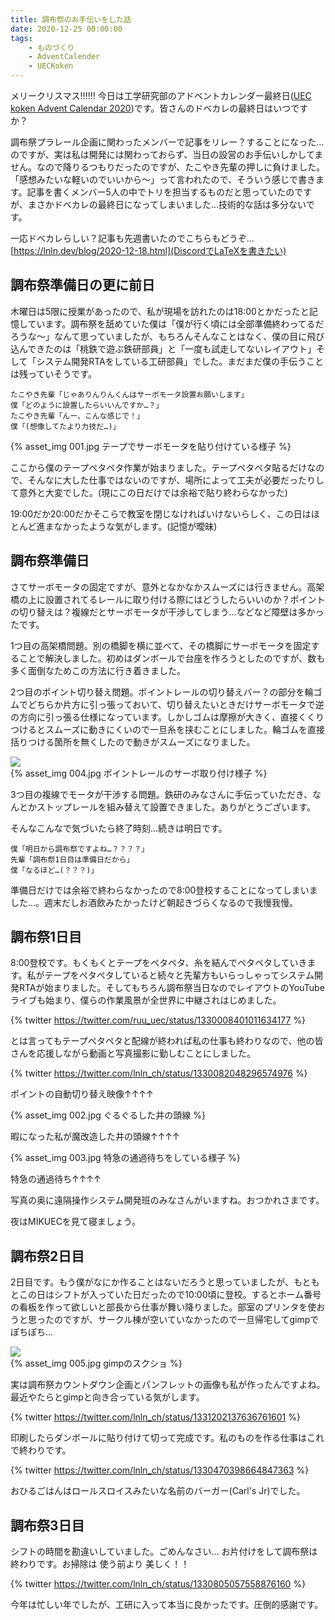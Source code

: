 ```yaml
---
title: 調布祭のお手伝いをした話
date: 2020-12-25 00:00:00
tags:
    - ものづくり
    - AdventCalender
    - UECKoken
---
```



メリークリスマス!!!!!!
今日は工学研究部のアドベントカレンダー最終日(<a href="https://adventar.org/calendars/5692">UEC koken Advent Calendar 2020</a>)です。皆さんのドベカレの最終日はいつですか？
    
調布祭プラレール企画に関わったメンバーで記事をリレー？することになった…のですが、実は私は開発には関わっておらず、当日の設営のお手伝いしかしてません。なので降りるつもりだったのですが、たこやき先輩の押しに負けました。「感想みたいな軽いのでいいから〜」って言われたので、そういう感じで書きます。記事を書くメンバー5人の中でトリを担当するものだと思っていたのですが、まさかドベカレの最終日になってしまいました…技術的な話は多分ないです。
    
一応ドベカレらしい？記事も先週書いたのでこちらもどうぞ…
[https://lnln.dev/blog/2020-12-18.html](DiscordでLaTeXを書きたい)

<!-- more -->
  
## 調布祭準備日の更に前日
  
木曜日は5限に授業があったので、私が現場を訪れたのは18:00とかだったと記憶しています。調布祭を舐めていた僕は「僕が行く頃には全部準備終わってるだろうな〜」なんて思っていましたが、もちろんそんなことはなく、僕の目に飛び込んできたのは「桃鉄で遊ぶ鉄研部員」と「一度も試走してないレイアウト」そして「システム開発RTAをしている工研部員」でした。まだまだ僕の手伝うことは残っていそうです。
    
    たこやき先輩「じゃありんりんくんはサーボモータ設置お願いします」
    僕「どのように設置したらいいんですか…？」
    たこやき先輩「んー、こんな感じで！」
    僕「(想像してたより力技だ…)」

{% asset_img 001.jpg テープでサーボモータを貼り付けている様子 %}
  
ここから僕のテープペタペタ作業が始まりました。テープペタペタ貼るだけなので、そんなに大した仕事ではないのですが、場所によって工夫が必要だったりして意外と大変でした。(現にこの日だけでは余裕で貼り終わらなかった)

19:00だか20:00だかそこらで教室を閉じなければいけないらしく、この日はほとんど進まなかったような気がします。(記憶が曖昧)

## 調布祭準備日
  
さてサーボモータの固定ですが、意外となかなかスムーズには行きません。高架橋の上に設置されてるレールに取り付ける際にはどうしたらいいのか？ポイントの切り替えは？複線だとサーボモータが干渉してしまう…などなど障壁は多かったです。
    
1つ目の高架橋問題。別の橋脚を横に並べて、その橋脚にサーボモータを固定することで解決しました。初めはダンボールで台座を作ろうとしたのですが、数も多く面倒なためこの方法に行き着きました。
    
2つ目のポイント切り替え問題。ポイントレールの切り替えバー？の部分を輪ゴムでどちらか片方に引っ張っておいて、切り替えたいときだけサーボモータで逆の方向に引っ張る仕様になっています。しかしゴムは摩擦が大きく、直接くくりつけるとスムーズに動きにくいので一旦糸を挟むことにしました。輪ゴムを直接括りつける箇所を無くしたので動きがスムーズになりました。
  
  <div class="subject-img"><a href="./004.jpg"><img src="./small-004.jpg"></a></div>
{% asset_img 004.jpg ポイントレールのサーボ取り付け様子 %}


3つ目の複線でモータが干渉する問題。鉄研のみなさんに手伝っていただき、なんとかストップレールを組み替えて設置できました。ありがとうございます。
    
そんなこんなで気づいたら終了時刻…続きは明日です。
    
    僕「明日から調布祭ですよね…？？？？」
    先輩「調布祭1日目は準備日だから」
    僕「なるほど…(？？？)」
    
準備日だけでは余裕で終わらなかったので8:00登校することになってしまいました…。週末だしお酒飲みたかったけど朝起きづらくなるので我慢我慢。
  
## 調布祭1日目
  
8:00登校です。もくもくとテープをペタペタ、糸を結んでペタペタしていきます。私がテープをペタぺタしていると続々と先輩方もいらっしゃってシステム開発RTAが始まりました。そしてもちろん調布祭当日なのでレイアウトのYouTubeライブも始まり、僕らの作業風景が全世界に中継されはじめました。  


{% twitter https://twitter.com/ruu_uec/status/1330008401011634177 %}
  
とは言ってもテープペタペタと配線が終われば私の仕事も終わりなので、他の皆さんを応援しながら動画と写真撮影に勤しむことにしました。

{% twitter https://twitter.com/lnln_ch/status/1330082048296574976 %}

ポイントの自動切り替え映像↑↑↑↑
  
  
{% asset_img 002.jpg ぐるぐるした井の頭線 %}

暇になった私が魔改造した井の頭線↑↑↑↑
  
{% asset_img 003.jpg 特急の通過待ちをしている様子 %}
  
特急の通過待ち↑↑↑↑

写真の奥に遠隔操作システム開発班のみなさんがいますね。おつかれさまです。
    
夜はMIKUECを見て寝ましょう。
  
## 調布祭2日目

2日目です。もう僕がなにか作ることはないだろうと思っていましたが、もともとこの日はシフトが入っていた日だったので10:00頃に登校。するとホーム番号の看板を作って欲しいと部長から仕事が舞い降りました。部室のプリンタを使おうと思ったのですが、サークル棟が空いていなかったので一旦帰宅してgimpでぽちぽち…
  

  <div class="subject-img"><a href="./005.jpg"><img src="./small-005.jpg"></a></div>
{% asset_img 005.jpg gimpのスクショ %}

実は調布祭カウントダウン企画とパンフレットの画像も私が作ったんですよね。最近やたらとgimpと向き合っている気がします。

{% twitter https://twitter.com/lnln_ch/status/1331202137636761601 %}

印刷したらダンボールに貼り付けて切って完成です。私のものを作る仕事はこれで終わりです。

{% twitter https://twitter.com/lnln_ch/status/1330470398664847363 %}
  
おひるごはんはロールスロイスみたいな名前のバーガー(Carl's Jr)でした。
  
## 調布祭3日目

シフトの時間を勘違いしていました。ごめんなさい…
お片付けをして調布祭は終わりです。お掃除は 使う前より 美しく！！

{% twitter https://twitter.com/lnln_ch/status/1330805057558876160 %}


今年は忙しい年でしたが、工研に入って本当に良かったです。圧倒的感謝です。
  